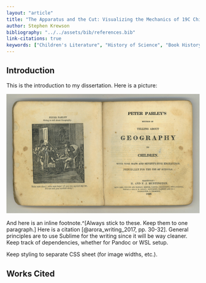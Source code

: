 ```yaml
---
layout: "article"
title: "The Apparatus and the Cut: Visualizing the Mechanics of 19C Children's Literature"
author: Stephen Krewson
bibliography: "../../assets/bib/references.bib"
link-citations: true
keywords: ["Children's Literature", "History of Science", "Book History"]
---
```


Introduction
------------

This is the introduction to my dissertation. Here is a picture:

<!-- Using: http://pandoc.org/MANUAL.html#pandocs-markdown -->
<!-- with the implicit_figures extension (use CSS to style image width -->

![Method of telling about geography (1830).](img/parley-geography.jpg)

And here is an inline footnote.^[Always stick to these. Keep them to one paragraph.] Here is a citation [@arora_writing_2017, pp. 30-32]. General principles are to use Sublime for the writing since it will be way cleaner. Keep track of dependencies, whether for Pandoc or WSL setup.

Keep styling to separate CSS sheet (for image widths, etc.).

Works Cited
-----------